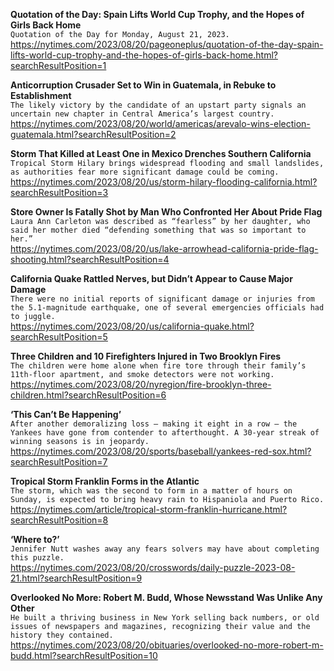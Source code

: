 **Quotation of the Day: Spain Lifts World Cup Trophy, and the Hopes of Girls Back Home**\
`Quotation of the Day for Monday, August 21, 2023.`\
https://nytimes.com/2023/08/20/pageoneplus/quotation-of-the-day-spain-lifts-world-cup-trophy-and-the-hopes-of-girls-back-home.html?searchResultPosition=1

**Anticorruption Crusader Set to Win in Guatemala, in Rebuke to Establishment**\
`The likely victory by the candidate of an upstart party signals an uncertain new chapter in Central America’s largest country.`\
https://nytimes.com/2023/08/20/world/americas/arevalo-wins-election-guatemala.html?searchResultPosition=2

**Storm That Killed at Least One in Mexico Drenches Southern California**\
`Tropical Storm Hilary brings widespread flooding and small landslides, as authorities fear more significant damage could be coming.`\
https://nytimes.com/2023/08/20/us/storm-hilary-flooding-california.html?searchResultPosition=3

**Store Owner Is Fatally Shot by Man Who Confronted Her About Pride Flag**\
`Laura Ann Carleton was described as “fearless” by her daughter, who said her mother died “defending something that was so important to her.”`\
https://nytimes.com/2023/08/20/us/lake-arrowhead-california-pride-flag-shooting.html?searchResultPosition=4

**California Quake Rattled Nerves, but Didn’t Appear to Cause Major Damage**\
`There were no initial reports of significant damage or injuries from the 5.1-magnitude earthquake, one of several emergencies officials had to juggle.`\
https://nytimes.com/2023/08/20/us/california-quake.html?searchResultPosition=5

**Three Children and 10 Firefighters Injured in Two Brooklyn Fires**\
`The children were home alone when fire tore through their family’s 11th-floor apartment, and smoke detectors were not working.`\
https://nytimes.com/2023/08/20/nyregion/fire-brooklyn-three-children.html?searchResultPosition=6

**‘This Can’t Be Happening’**\
`After another demoralizing loss — making it eight in a row — the Yankees have gone from contender to afterthought. A 30-year streak of winning seasons is in jeopardy.`\
https://nytimes.com/2023/08/20/sports/baseball/yankees-red-sox.html?searchResultPosition=7

**Tropical Storm Franklin Forms in the Atlantic**\
`The storm, which was the second to form in a matter of hours on Sunday, is expected to bring heavy rain to Hispaniola and Puerto Rico.`\
https://nytimes.com/article/tropical-storm-franklin-hurricane.html?searchResultPosition=8

**‘Where to?’**\
`Jennifer Nutt washes away any fears solvers may have about completing this puzzle.`\
https://nytimes.com/2023/08/20/crosswords/daily-puzzle-2023-08-21.html?searchResultPosition=9

**Overlooked No More: Robert M. Budd, Whose Newsstand Was Unlike Any Other**\
`He built a thriving business in New York selling back numbers, or old issues of newspapers and magazines, recognizing their value and the history they contained.`\
https://nytimes.com/2023/08/20/obituaries/overlooked-no-more-robert-m-budd.html?searchResultPosition=10

